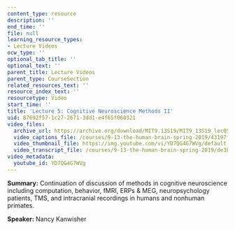 ```yaml
---
content_type: resource
description: ''
end_time: ''
file: null
learning_resource_types:
- Lecture Videos
ocw_type: ''
optional_tab_title: ''
optional_text: ''
parent_title: Lecture Videos
parent_type: CourseSection
related_resources_text: ''
resource_index_text: ''
resourcetype: Video
start_time: ''
title: 'Lecture 5: Cognitive Neuroscience Methods II'
uid: 87692f57-1c27-2671-3dd1-e4f65f060321
video_files:
  archive_url: https://archive.org/download/MIT9.13S19/MIT9_13S19_lec05_300k.mp4
  video_captions_file: /courses/9-13-the-human-brain-spring-2019/43197ff4a4025c0791c558eb11673014_YD7QG4G7WVg.vtt
  video_thumbnail_file: https://img.youtube.com/vi/YD7QG4G7WVg/default.jpg
  video_transcript_file: /courses/9-13-the-human-brain-spring-2019/de3bbf89e8fc0153b6873491f5186a82_YD7QG4G7WVg.pdf
video_metadata:
  youtube_id: YD7QG4G7WVg
---
```


**Summary:** Continuation of discussion of methods in cognitive neuroscience including computation, behavior, fMRI, ERPs & MEG, neuropsychology patients, TMS, and intracranial recordings in humans and nonhuman primates.

**Speaker:** Nancy Kanwisher



